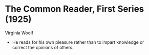 # The Common Reader, First Series (1925)

Virginia Woolf

* He reads for his own pleasure rather than to impart knowledge or correct the opinions of others.
